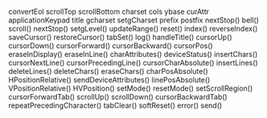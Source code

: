 convertEol
scrollTop
scrollBottom
charset
cols
ybase
curAttr
applicationKeypad
title
gcharset
setgCharset
prefix
postfix
nextStop()
bell()
scroll()
nextStop()
setgLevel()
updateRange()
reset()
index()
reverseIndex()
saveCursor()
restoreCursor()
tabSet()
log()
handleTitle()
cursorUp()
cursorDown()
cursorForward()
cursorBackward()
cursorPos()
eraseInDisplay()
eraseInLine()
charAttributes()
deviceStatus()
insertChars()
cursorNextLine()
cursorPrecedingLine()
cursorCharAbsolute()
insertLines()
deleteLines()
deleteChars()
eraseChars()
charPosAbsolute()
HPositionRelative()
sendDeviceAttributes()
linePosAbsolute()
VPositionRelative()
HVPosition()
setMode()
resetMode()
setScrollRegion()
cursorForwardTab()
scrollUp()
scrollDown()
cursorBackwardTab()
repeatPrecedingCharacter()
tabClear()
softReset()
error()
send()
